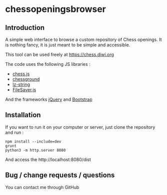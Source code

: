 # chessopeningsbrowser

## Introduction

A simple web interface to browse a custom repository of Chess openings. It is nothing fancy, it is just meant to be simple and accessible.

This tool can be used freely at https://chess.diwi.org

The code uses the following JS libraries :

- [chess.js](https://github.com/jhlywa/chess.js/)
- [chessground](https://github.com/lichess-org/chessground)
- [lz-string](https://github.com/pieroxy/lz-string/)
- [FileSaver.js](https://github.com/eligrey/FileSaver.js/)

And the frameworks [jQuery](https://jquery.com/) and [Bootstrap](https://getbootstrap.com/)

## Installation

If you want to run it on your computer or server, just clone the repository and run :

```
npm install --include=dev
grunt
python3 -m http.server 8080
```

And access the http://localhost:8080/dist

## Bug / change requests / questions

You can contact me through GitHub

